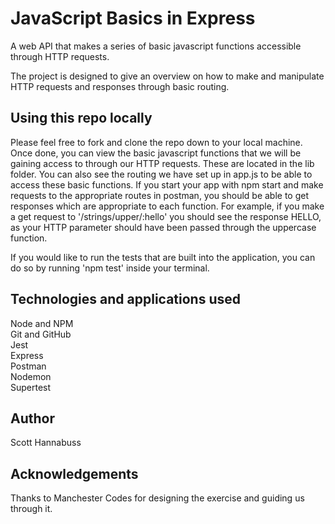 # JavaScript Basics in Express

A web API that makes a series of basic javascript functions accessible through HTTP requests.

The project is designed to give an overview on how to make and manipulate HTTP requests and responses through basic routing.

## Using this repo locally

Please feel free to fork and clone the repo down to your local machine. Once done, you can view the basic javascript functions that we will be gaining access to through our HTTP requests. These are located in the lib folder. You can also see the routing we have set up in app.js to be able to access these basic functions. If you start your app with npm start and make requests to the appropriate routes in postman, you should be able to get responses which are appropriate to each function. For example, if you make a get request to '/strings/upper/:hello' you should see the response HELLO, as your HTTP parameter should have been passed through the uppercase function.

If you would like to run the tests that are built into the application, you can do so by running 'npm test' inside your terminal.

## Technologies and applications used

Node and NPM <br>
Git and GitHub <br>
Jest <br>
Express <br>
Postman <br>
Nodemon <br>
Supertest <br>

## Author

Scott Hannabuss

## Acknowledgements

Thanks to Manchester Codes for designing the exercise and guiding us through it.
